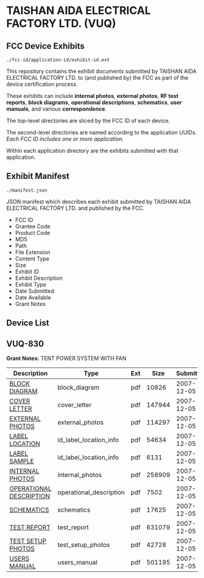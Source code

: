 # TAISHAN AIDA ELECTRICAL FACTORY LTD. (VUQ)
## FCC Device Exhibits

```
./fcc-id/application-id/exhibit-id.ext
```

This repository contains the exhibit documents submitted by TAISHAN AIDA ELECTRICAL FACTORY LTD. to (and published by) the FCC as part of the device certification process.

These exhibits can include **internal photos**, **external photos**, **RF test reports**, **block diagrams**, **operational descriptions**, **schematics**, **user manuals**, and various **correspondence**.

The top-level directories are sliced by the FCC ID of each device.

The second-level directories are named according to the application UUIDs. *Each FCC ID includes one or more application.*

Within each application directory are the exhibits submitted with that application. 

## Exhibit Manifest

```
./manifest.json
```

JSON manifest which describes each exhibit submitted by TAISHAN AIDA ELECTRICAL FACTORY LTD. and published by the FCC.

- FCC ID
- Grantee Code
- Product Code
- MD5
- Path
- File Extension
- Content Type
- Size
- Exhibit ID
- Exhibit Description
- Exhibit Type
- Date Submitted
- Date Available
- Grant Notes

## Device List
## VUQ-830
**Grant Notes:** TENT POWER SYSTEM WITH FAN

| Description | Type | Ext | Size | Submitted | Available |
| ----------- | ---- | --- | ---- | --------- | --------- |
| [BLOCK DIAGRAM](VUQ-830/912c8abd1a1d81bb026dca4212d9c3a6/875894.pdf) | block_diagram | pdf | 10826 | 2007-12-05 | 2007-12-05 |
| [COVER LETTER](VUQ-830/912c8abd1a1d81bb026dca4212d9c3a6/875895.pdf) | cover_letter | pdf | 147944 | 2007-12-05 | 2007-12-05 |
| [EXTERNAL PHOTOS](VUQ-830/912c8abd1a1d81bb026dca4212d9c3a6/875896.pdf) | external_photos | pdf | 114297 | 2007-12-05 | 2007-12-05 |
| [LABEL LOCATION](VUQ-830/912c8abd1a1d81bb026dca4212d9c3a6/875897.pdf) | id_label_location_info | pdf | 54634 | 2007-12-05 | 2007-12-05 |
| [LABEL SAMPLE](VUQ-830/912c8abd1a1d81bb026dca4212d9c3a6/875898.pdf) | id_label_location_info | pdf | 6131 | 2007-12-05 | 2007-12-05 |
| [INTERNAL PHOTOS](VUQ-830/912c8abd1a1d81bb026dca4212d9c3a6/875899.pdf) | internal_photos | pdf | 258909 | 2007-12-05 | 2007-12-05 |
| [OPERATIONAL DESCRIPTION](VUQ-830/912c8abd1a1d81bb026dca4212d9c3a6/875900.pdf) | operational_description | pdf | 7502 | 2007-12-05 | 2007-12-05 |
| [SCHEMATICS](VUQ-830/912c8abd1a1d81bb026dca4212d9c3a6/875902.pdf) | schematics | pdf | 17625 | 2007-12-05 | 2007-12-05 |
| [TEST REPORT](VUQ-830/912c8abd1a1d81bb026dca4212d9c3a6/875901.pdf) | test_report | pdf | 631079 | 2007-12-05 | 2007-12-05 |
| [TEST SETUP PHOTOS](VUQ-830/912c8abd1a1d81bb026dca4212d9c3a6/875903.pdf) | test_setup_photos | pdf | 42728 | 2007-12-05 | 2007-12-05 |
| [USERS MANUAL](VUQ-830/912c8abd1a1d81bb026dca4212d9c3a6/875904.pdf) | users_manual | pdf | 501195 | 2007-12-05 | 2007-12-05 |
